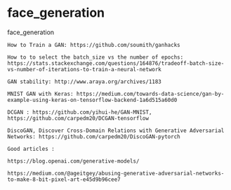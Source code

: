 # face_generation
face_generation

    How to Train a GAN: https://github.com/soumith/ganhacks
    
    How to to select the batch_size vs the number of epochs: https://stats.stackexchange.com/questions/164876/tradeoff-batch-size-vs-number-of-iterations-to-train-a-neural-network
    
    GAN stability: http://www.araya.org/archives/1183
    
    MNIST GAN with Keras: https://medium.com/towards-data-science/gan-by-example-using-keras-on-tensorflow-backend-1a6d515a60d0
    
    DCGAN : https://github.com/yihui-he/GAN-MNIST, https://github.com/carpedm20/DCGAN-tensorflow
    
    DiscoGAN, Discover Cross-Domain Relations with Generative Adversarial Networks: https://github.com/carpedm20/DiscoGAN-pytorch
    
    Good articles :
    
    https://blog.openai.com/generative-models/
    
    https://medium.com/@ageitgey/abusing-generative-adversarial-networks-to-make-8-bit-pixel-art-e45d9b96cee7

